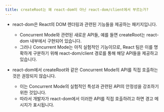 ```yaml
---
title: createRoot는 왜 react-dom이 아닌 react-dom/client에서 부르는가?
---
```


- react-dom은 React의 DOM 렌더링과 관련된 기능들을 제공하는 패키지입니다.

  - Concurrent Mode와 관련된 새로운 API들, 예를 들면 createRoot는 react-dom 내부에서 구현되어 있습니다.
  - 그러나 Concurrent Mode는 아직 실험적인 기능이므로, React 팀은 이를 명확하게 구분하기 위해 react-dom/client 경로를 통해 해당 API들을 제공하고 있습니다.

- react-dom에서 createRoot와 같은 Concurrent Mode의 API를 직접 호출하는 것은 권장되지 않습니다.
  - 이는 Concurrent Mode의 실험적인 특성과 관련된 API의 안정성을 강조하기 위한 것입니다.
  - 따라서 개발자가 react-dom에서 이러한 API를 직접 호출하려고 하면 경고 메시지가 표시됩니다.
